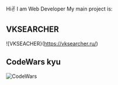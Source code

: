 Hi✌
I am Web Developer
My main project is:

## VKSEARCHER
![VKSEACHER}(https://vksearcher.ru/)

## CodeWars kyu

![CodeWars](https://user-images.githubusercontent.com/36971976/191863964-e7031d40-1c3d-41ec-98fd-6e14cd8a33a1.png)

